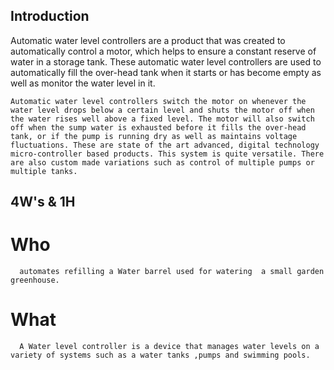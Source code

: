 ## Introduction

   Automatic water level controllers are a product that was created to automatically control a motor, which helps to ensure a constant reserve of water in a storage tank. These automatic water level controllers are used to automatically fill the over-head tank when it starts or has become empty as well as monitor the water level in it.
    
    Automatic water level controllers switch the motor on whenever the water level drops below a certain level and shuts the motor off when the water rises well above a fixed level. The motor will also switch off when the sump water is exhausted before it fills the over-head tank, or if the pump is running dry as well as maintains voltage fluctuations. These are state of the art advanced, digital technology micro-controller based products. This system is quite versatile. There are also custom made variations such as control of multiple pumps or multiple tanks.
    
  ## 4W's & 1H
   # Who
      automates refilling a Water barrel used for watering  a small garden greenhouse.
      
   # What 
      A Water level controller is a device that manages water levels on a variety of systems such as a water tanks ,pumps and swimming pools.
      
   
